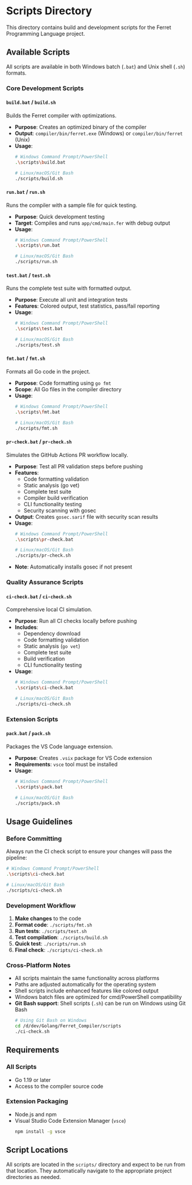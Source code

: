 # Scripts Directory

This directory contains build and development scripts for the Ferret Programming Language project.

## Available Scripts

All scripts are available in both Windows batch (`.bat`) and Unix shell (`.sh`) formats.

### Core Development Scripts

#### `build.bat` / `build.sh`
Builds the Ferret compiler with optimizations.
- **Purpose**: Creates an optimized binary of the compiler
- **Output**: `compiler/bin/ferret.exe` (Windows) or `compiler/bin/ferret` (Unix)
- **Usage**: 
  ```bash
  # Windows Command Prompt/PowerShell
  .\scripts\build.bat
  
  # Linux/macOS/Git Bash
  ./scripts/build.sh
  ```

#### `run.bat` / `run.sh`
Runs the compiler with a sample file for quick testing.
- **Purpose**: Quick development testing
- **Target**: Compiles and runs `app/cmd/main.fer` with debug output
- **Usage**:
  ```bash
  # Windows Command Prompt/PowerShell
  .\scripts\run.bat
  
  # Linux/macOS/Git Bash
  ./scripts/run.sh
  ```

#### `test.bat` / `test.sh`
Runs the complete test suite with formatted output.
- **Purpose**: Execute all unit and integration tests
- **Features**: Colored output, test statistics, pass/fail reporting
- **Usage**:
  ```bash
  # Windows Command Prompt/PowerShell
  .\scripts\test.bat
  
  # Linux/macOS/Git Bash
  ./scripts/test.sh
  ```

#### `fmt.bat` / `fmt.sh`
Formats all Go code in the project.
- **Purpose**: Code formatting using `go fmt`
- **Scope**: All Go files in the compiler directory
- **Usage**:
  ```bash
  # Windows Command Prompt/PowerShell
  .\scripts\fmt.bat
  
  # Linux/macOS/Git Bash
  ./scripts/fmt.sh
  ```

#### `pr-check.bat` / `pr-check.sh`
Simulates the GitHub Actions PR workflow locally.
- **Purpose**: Test all PR validation steps before pushing
- **Features**: 
  - Code formatting validation
  - Static analysis (go vet)
  - Complete test suite
  - Compiler build verification
  - CLI functionality testing
  - Security scanning with gosec
- **Output**: Creates `gosec.sarif` file with security scan results
- **Usage**:
  ```bash
  # Windows Command Prompt/PowerShell
  .\scripts\pr-check.bat
  
  # Linux/macOS/Git Bash
  ./scripts/pr-check.sh
  ```
- **Note**: Automatically installs gosec if not present

### Quality Assurance Scripts

#### `ci-check.bat` / `ci-check.sh`
Comprehensive local CI simulation.
- **Purpose**: Run all CI checks locally before pushing
- **Includes**: 
  - Dependency download
  - Code formatting validation
  - Static analysis (`go vet`)
  - Complete test suite
  - Build verification
  - CLI functionality testing
- **Usage**:
  ```bash
  # Windows Command Prompt/PowerShell
  .\scripts\ci-check.bat
  
  # Linux/macOS/Git Bash
  ./scripts/ci-check.sh
  ```

### Extension Scripts

#### `pack.bat` / `pack.sh`
Packages the VS Code language extension.
- **Purpose**: Creates `.vsix` package for VS Code extension
- **Requirements**: `vsce` tool must be installed
- **Usage**:
  ```bash
  # Windows Command Prompt/PowerShell
  .\scripts\pack.bat
  
  # Linux/macOS/Git Bash
  ./scripts/pack.sh
  ```

## Usage Guidelines

### Before Committing
Always run the CI check script to ensure your changes will pass the pipeline:
```bash
# Windows Command Prompt/PowerShell
.\scripts\ci-check.bat

# Linux/macOS/Git Bash
./scripts/ci-check.sh
```

### Development Workflow
1. **Make changes** to the code
2. **Format code**: `./scripts/fmt.sh`
3. **Run tests**: `./scripts/test.sh`
4. **Test compilation**: `./scripts/build.sh`
5. **Quick test**: `./scripts/run.sh`
6. **Final check**: `./scripts/ci-check.sh`

### Cross-Platform Notes
- All scripts maintain the same functionality across platforms
- Paths are adjusted automatically for the operating system
- Shell scripts include enhanced features like colored output
- Windows batch files are optimized for cmd/PowerShell compatibility
- **Git Bash support**: Shell scripts (`.sh`) can be run on Windows using Git Bash
  ```bash
  # Using Git Bash on Windows
  cd /d/dev/Golang/Ferret_Compiler/scripts
  ./ci-check.sh
  ```

## Requirements

### All Scripts
- Go 1.19 or later
- Access to the compiler source code

### Extension Packaging
- Node.js and npm
- Visual Studio Code Extension Manager (`vsce`)
  ```bash
  npm install -g vsce
  ```

## Script Locations
All scripts are located in the `scripts/` directory and expect to be run from that location. They automatically navigate to the appropriate project directories as needed.
